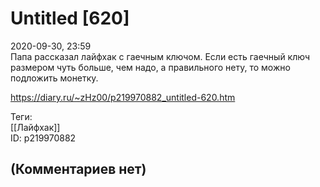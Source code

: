 Untitled [620]
==============

  
2020-09-30, 23:59  
 Папа рассказал лайфхак с гаечным ключом. Если есть гаечный ключ размером чуть больше, чем надо, а правильного нету, то можно подложить монетку.   
  
<https://diary.ru/~zHz00/p219970882_untitled-620.htm>  
  
Теги:  
[[Лайфхак]]  
ID: p219970882  


(Комментариев нет)
------------------